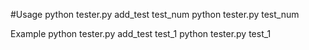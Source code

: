 #Usage
python tester.py add_test test_num
python tester.py test_num

Example
python tester.py add_test test_1
python tester.py test_1
